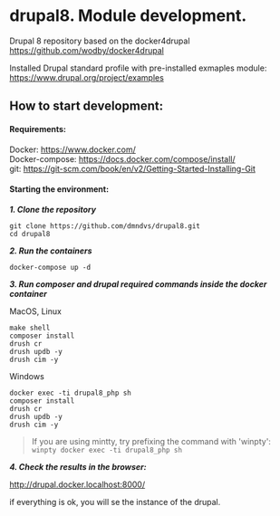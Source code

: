 # drupal8. Module development.

Drupal 8 repository based on the docker4drupal  
https://github.com/wodby/docker4drupal

Installed Drupal standard profile with pre-installed exmaples module:  
https://www.drupal.org/project/examples

## How to start development:

#### Requirements:  
Docker: https://www.docker.com/  
Docker-compose: https://docs.docker.com/compose/install/  
git: https://git-scm.com/book/en/v2/Getting-Started-Installing-Git

#### Starting the environment:  
***1. Clone the repository***
```
git clone https://github.com/dmndvs/drupal8.git
cd drupal8
```

***2. Run the containers***
```
docker-compose up -d
```

***3. Run composer and drupal required commands inside the docker container***

 MacOS, Linux
```
make shell
composer install
drush cr
drush updb -y
drush cim -y
```
 Windows
```
docker exec -ti drupal8_php sh
composer install
drush cr
drush updb -y
drush cim -y
```
> If you are using mintty, try prefixing the command with 'winpty':   
> `winpty docker exec -ti drupal8_php sh`

***4. Check the results in the browser:***  

http://drupal.docker.localhost:8000/

if everything is ok, you will se the instance of the drupal.
